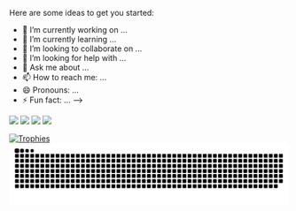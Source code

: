 Here are some ideas to get you started:

- 🔭 I’m currently working on ...
- 🌱 I’m currently learning ...
- 👯 I’m looking to collaborate on ...
- 🤔 I’m looking for help with ...
- 💬 Ask me about ...
- 📫 How to reach me: ...
- 😄 Pronouns: ...
- ⚡ Fun fact: ...
-->

<div>
  <img width="440px" src="https://github-readme-stats.vercel.app/api?username=dtjager&show_icons=true&theme=onedark">
  <img width="385px" src="https://github-readme-stats.anuraghazra1.vercel.app/api/top-langs/?username=dtjager&layout=compact&theme=onedark" />
  <img width="440px" src="https://github-readme-activity-graph.vercel.app/graph?username=dtjager&theme=github">
  <img width="385px" src="https://github-readme-streak-stats.herokuapp.com/?user=dtjager&theme=onedark" />
</div>

[![Trophies](https://github-profile-trophy.vercel.app/?username=dtjager&theme=onedark)](https://github.com/ryo-ma/github-profile-trophy)
![Snake animation](https://raw.githubusercontent.com/dtjager/dtjager/output/github-contribution-grid-snake-dark.svg)

